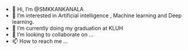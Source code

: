 - 👋 Hi, I’m @SMKKANKANALA
- 👀 I’m interested in Artificial intelligence , Machine learning and Deep learning.
- 🌱 I’m currently doing my graduation at KLUH
- 💞️ I’m looking to collaborate on ...
- 📫 How to reach me ...

<!---
SMKKANKANALA/SMKKANKANALA is a ✨ special ✨ repository because its `README.md` (this file) appears on your GitHub profile.
You can click the Preview link to take a look at your changes.
--->
